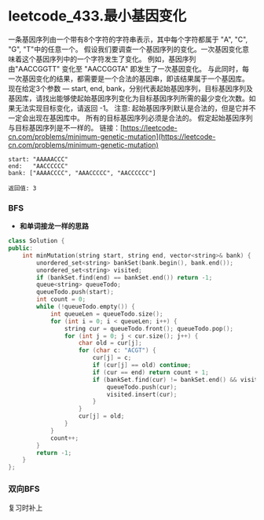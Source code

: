 # leetcode_433.最小基因变化

一条基因序列由一个带有8个字符的字符串表示，其中每个字符都属于 "A", "C", "G", "T"中的任意一个。
假设我们要调查一个基因序列的变化。一次基因变化意味着这个基因序列中的一个字符发生了变化。
例如，基因序列由"AACCGGTT" 变化至 "AACCGGTA" 即发生了一次基因变化。
与此同时，每一次基因变化的结果，都需要是一个合法的基因串，即该结果属于一个基因库。
现在给定3个参数 — start, end, bank，分别代表起始基因序列，目标基因序列及基因库，请找出能够使起始基因序列变化为目标基因序列所需的最少变化次数。如果无法实现目标变化，请返回 -1。
注意:
起始基因序列默认是合法的，但是它并不一定会出现在基因库中。
所有的目标基因序列必须是合法的。
假定起始基因序列与目标基因序列是不一样的。
链接：[https://leetcode-cn.com/problems/minimum-genetic-mutation](https://leetcode-cn.com/problems/minimum-genetic-mutation)
```
start: "AAAAACCC"
end:   "AACCCCCC"
bank: ["AAAACCCC", "AAACCCCC", "AACCCCCC"]

返回值: 3
```
### BFS

- **和单词接龙一样的思路**
```cpp
class Solution {
public:
    int minMutation(string start, string end, vector<string>& bank) {
        unordered_set<string> bankSet(bank.begin(), bank.end());
        unordered_set<string> visited;
        if (bankSet.find(end) == bankSet.end()) return -1;
        queue<string> queueTodo;
        queueTodo.push(start);
        int count = 0;
        while (!queueTodo.empty()) {
            int queueLen = queueTodo.size();
            for (int i = 0; i < queueLen; i++) {
                string cur = queueTodo.front(); queueTodo.pop();
                for (int j = 0; j < cur.size(); j++) {
                    char old = cur[j];
                    for (char c: "ACGT") {
                        cur[j] = c;
                        if (cur[j] == old) continue;
                        if (cur == end) return count + 1;
                        if (bankSet.find(cur) != bankSet.end() && visited.find(cur) == visited.end()) {
                            queueTodo.push(cur);
                            visited.insert(cur);
                        }
                    }
                    cur[j] = old;
                }
            }
            count++;
        }
        return -1;
    }
};

```
### 双向BFS
复习时补上


























